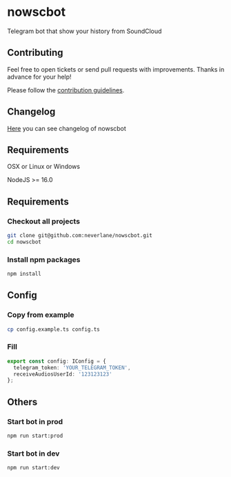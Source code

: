 # nowscbot
Telegram bot that show your history from SoundCloud

## Contributing
Feel free to open tickets or send pull requests with improvements. Thanks in advance for your help!

Please follow the [contribution guidelines](https://github.com/neverlane/nowscbot/blob/master/CONTRIBUTING.md).

## Changelog
[Here](https://github.com/neverlane/nowscbot/blob/master/CHANGELOG.md) you can see changelog of nowscbot

## Requirements
OSX or Linux or Windows

NodeJS >= 16.0

## Requirements

### Checkout all projects
```sh
git clone git@github.com:neverlane/nowscbot.git
cd nowscbot
```

### Install npm packages
```sh
npm install
```

## Config

### Copy from example
```sh
cp config.example.ts config.ts
```

### Fill
```typescript
export const config: IConfig = {
  telegram_token: 'YOUR_TELEGRAM_TOKEN',
  receiveAudiosUserId: '123123123'
};
```

## Others

### Start bot in prod
```sh
npm run start:prod
```
### Start bot in dev
```sh
npm run start:dev
```